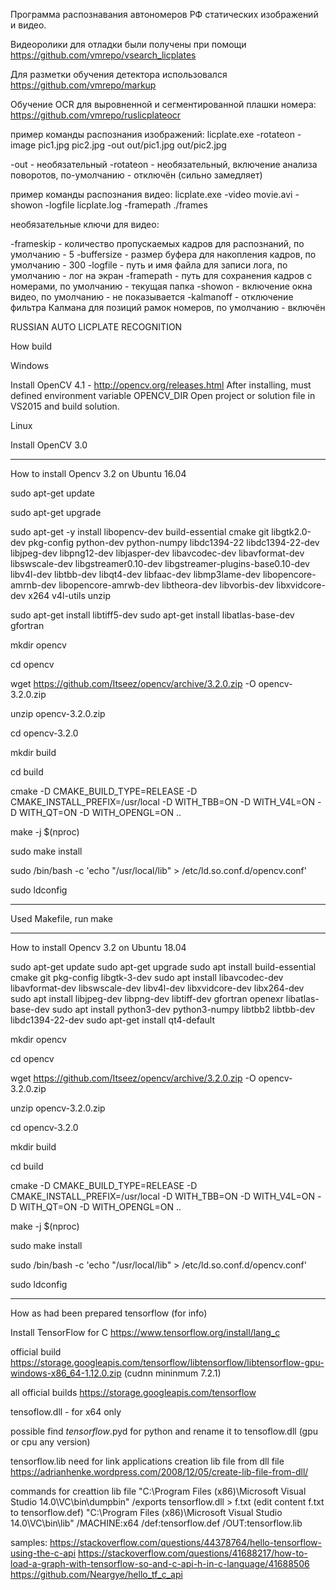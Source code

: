 
Программа распознавания автономеров РФ статических изображений и видео.

Видеоролики для отладки были получены при помощи https://github.com/vmrepo/vsearch_licplates

Для разметки обучения детектора использовался https://github.com/vmrepo/markup

Обучение ОСR для выровненной и сегментированной плашки номера: https://github.com/vmrepo/ruslicplateocr

пример команды распознания изображений:
licplate.exe -rotateon -image pic1.jpg pic2.jpg -out out/pic1.jpg out/pic2.jpg

-out - необязательный
-rotateon - необязательный, включение анализа поворотов, по-умолчанию - отключён (сильно замедляет)

пример команды распознания видео:
licplate.exe -video movie.avi -showon -logfile licplate.log -framepath ./frames

необязательные ключи для видео:

-frameskip - количество пропускаемых кадров для распознаний, по умолчанию - 5
-buffersize - размер буфера для накопления кадров, по умолчанию - 300
-logfile - путь и имя файла для записи лога, по умолчанию - лог на экран
-framepath - путь для сохранения кадров с номерами, по умолчанию - текущая папка
-showon - включение окна видео, по умолчанию - не показывается
-kalmanoff - отключение фильтра Калмана для позиций рамок номеров, по умолчанию - включён


RUSSIAN AUTO LICPLATE RECOGNITION

How build


Windows

Install OpenCV 4.1 - http://opencv.org/releases.html
After installing, must defined environment variable OPENCV_DIR
Open project or solution file in VS2015 and build solution.


Linux

Install OpenCV 3.0

***************************************************************************************
How to install Opencv 3.2 on Ubuntu 16.04

sudo apt-get update

sudo apt-get upgrade

sudo apt-get -y install libopencv-dev build-essential cmake git libgtk2.0-dev pkg-config python-dev python-numpy libdc1394-22 libdc1394-22-dev libjpeg-dev libpng12-dev libjasper-dev libavcodec-dev libavformat-dev libswscale-dev libgstreamer0.10-dev libgstreamer-plugins-base0.10-dev libv4l-dev libtbb-dev libqt4-dev libfaac-dev libmp3lame-dev libopencore-amrnb-dev libopencore-amrwb-dev libtheora-dev libvorbis-dev libxvidcore-dev x264 v4l-utils unzip

sudo apt-get install libtiff5-dev
sudo apt-get install libatlas-base-dev gfortran

mkdir opencv

cd opencv

wget https://github.com/Itseez/opencv/archive/3.2.0.zip -O opencv-3.2.0.zip

unzip opencv-3.2.0.zip

cd opencv-3.2.0

mkdir build

cd build

cmake -D CMAKE_BUILD_TYPE=RELEASE -D CMAKE_INSTALL_PREFIX=/usr/local -D WITH_TBB=ON -D WITH_V4L=ON -D WITH_QT=ON -D WITH_OPENGL=ON ..

make -j $(nproc)

sudo make install

sudo /bin/bash -c 'echo "/usr/local/lib" > /etc/ld.so.conf.d/opencv.conf'

sudo ldconfig
***************************************************************************************

Used Makefile, run make


***************************************************************************************
How to install Opencv 3.2 on Ubuntu 18.04

sudo apt-get update
sudo apt-get upgrade
sudo apt install build-essential cmake git pkg-config libgtk-3-dev
sudo apt install libavcodec-dev libavformat-dev libswscale-dev libv4l-dev libxvidcore-dev libx264-dev
sudo apt install libjpeg-dev libpng-dev libtiff-dev gfortran openexr libatlas-base-dev
sudo apt install python3-dev python3-numpy libtbb2 libtbb-dev libdc1394-22-dev
sudo apt-get install qt4-default

mkdir opencv

cd opencv

wget https://github.com/Itseez/opencv/archive/3.2.0.zip -O opencv-3.2.0.zip

unzip opencv-3.2.0.zip

cd opencv-3.2.0

mkdir build

cd build

cmake -D CMAKE_BUILD_TYPE=RELEASE -D CMAKE_INSTALL_PREFIX=/usr/local -D WITH_TBB=ON -D WITH_V4L=ON -D WITH_QT=ON -D WITH_OPENGL=ON ..

make -j $(nproc)

sudo make install

sudo /bin/bash -c 'echo "/usr/local/lib" > /etc/ld.so.conf.d/opencv.conf'

sudo ldconfig



***************************************************************************************
How as had been prepared tensorflow (for info)

Install TensorFlow for C
https://www.tensorflow.org/install/lang_c

official build
https://storage.googleapis.com/tensorflow/libtensorflow/libtensorflow-gpu-windows-x86_64-1.12.0.zip
(cudnn mininmum 7.2.1)

all official builds
https://storage.googleapis.com/tensorflow

tensoflow.dll - for x64 only

possible find *tensorflow*.pyd for python and rename it to tensoflow.dll (gpu or cpu any version)

tensorflow.lib need for link applications
creation lib file from dll file
https://adrianhenke.wordpress.com/2008/12/05/create-lib-file-from-dll/

commands for creattion lib file
"C:\Program Files (x86)\Microsoft Visual Studio 14.0\VC\bin\dumpbin" /exports tensorflow.dll > f.txt
(edit content f.txt to tensorflow.def)
"C:\Program Files (x86)\Microsoft Visual Studio 14.0\VC\bin\lib" /MACHINE:x64 /def:tensorflow.def /OUT:tensorflow.lib

samples:
https://stackoverflow.com/questions/44378764/hello-tensorflow-using-the-c-api
https://stackoverflow.com/questions/41688217/how-to-load-a-graph-with-tensorflow-so-and-c-api-h-in-c-language/41688506
https://github.com/Neargye/hello_tf_c_api
